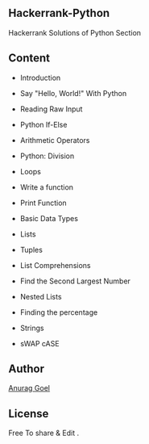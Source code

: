 ## Hackerrank-Python
Hackerrank Solutions of Python Section

## Content
- Introduction

 - Say "Hello, World!" With Python

 - Reading Raw Input

 - Python If-Else

 - Arithmetic Operators

 - Python: Division

 - Loops

 - Write a function

 - Print Function

- Basic Data Types

 - Lists

 - Tuples

 - List Comprehensions

 - Find the Second Largest Number

 - Nested Lists

 - Finding the percentage 
 
- Strings

 - sWAP cASE 

## Author
[Anurag Goel](http://www.anuraggoel.in)

## License
Free To share & Edit .
